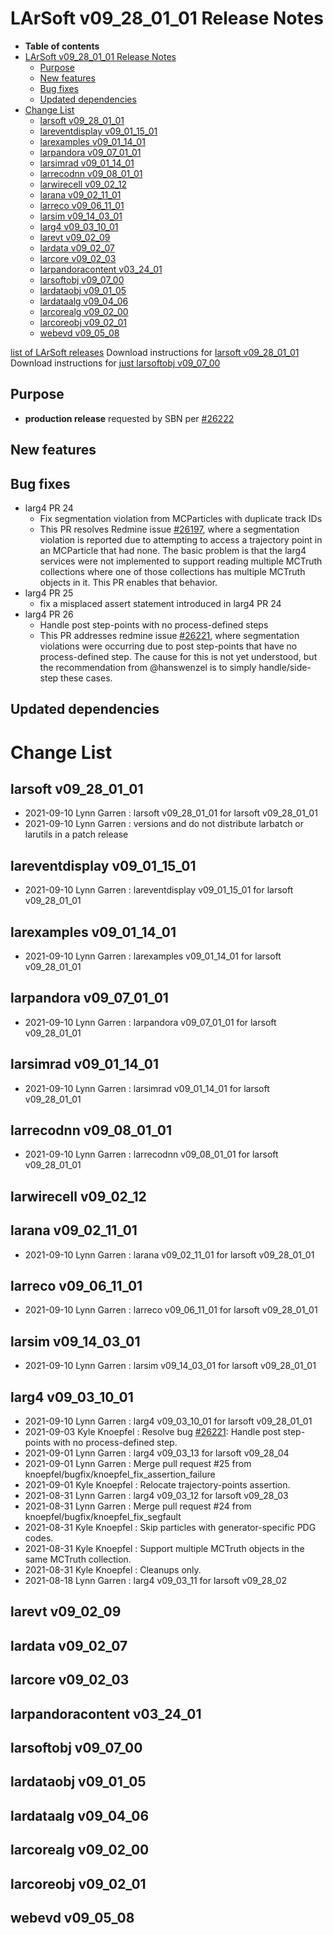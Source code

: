 LArSoft v09_28_01_01 Release Notes
=============================================================================

-   **Table of contents**
-   [LArSoft v09_28_01_01 Release Notes](#LArSoft-v09_28_01_01-Release-Notes)
    -   [Purpose](#Purpose)
    -   [New features](#New-features)
    -   [Bug fixes](#Bug-fixes)
    -   [Updated dependencies](#Updated-dependencies)
-   [Change List](#Change-List)
    -   [larsoft v09_28_01_01](#larsoft-v09_28_01_01)
    -   [lareventdisplay v09_01_15_01](#lareventdisplay-v09_01_15_01)
    -   [larexamples v09_01_14_01](#larexamples-v09_01_14_01)
    -   [larpandora v09_07_01_01](#larpandora-v09_07_01_01)
    -   [larsimrad v09_01_14_01](#larsimrad-v09_01_14_01)
    -   [larrecodnn v09_08_01_01](#larrecodnn-v09_08_01_01)
    -   [larwirecell v09_02_12](#larwirecell-v09_02_12)
    -   [larana v09_02_11_01](#larana-v09_02_11_01)
    -   [larreco v09_06_11_01](#larreco-v09_06_11_01)
    -   [larsim v09_14_03_01](#larsim-v09_14_03_01)
    -   [larg4 v09_03_10_01](#larg4-v09_03_10_01)
    -   [larevt v09_02_09](#larevt-v09_02_09)
    -   [lardata v09_02_07](#lardata-v09_02_07)
    -   [larcore v09_02_03](#larcore-v09_02_03)
    -   [larpandoracontent v03_24_01](#larpandoracontent-v03_24_01)
    -   [larsoftobj v09_07_00](#larsoftobj-v09_07_00)
    -   [lardataobj v09_01_05](#lardataobj-v09_01_05)
    -   [lardataalg v09_04_06](#lardataalg-v09_04_06)
    -   [larcorealg v09_02_00](#larcorealg-v09_02_00)
    -   [larcoreobj v09_02_01](#larcoreobj-v09_02_01)
    -   [webevd v09_05_08](#webevd-v09_05_08)

[list of LArSoft releases](LArSoft_release_list)
Download instructions for [larsoft v09_28_01_01](http://scisoft.fnal.gov/scisoft/bundles/larsoft/v09_28_01_01/larsoft-v09_28_01_01.html)
Download instructions for [just larsoftobj v09_07_00](http://scisoft.fnal.gov/scisoft/bundles/larsoftobj/v09_07_00/larsoftobj-v09_07_00.html)

Purpose
--------------------

-   **production release** requested by SBN per [\#26222](/redmine/issues/26222 "Support: New patch release for v09_28_01 LArSoft (Closed)")

New features
------------------------------

Bug fixes
------------------------

-   larg4 PR 24
    -   Fix segmentation violation from MCParticles with duplicate track IDs
    -   This PR resolves Redmine issue [\#26197](/redmine/issues/26197 "Bug: MCParticles have non-unique TrackIDs and SegFault when trying to access Trajectory information  (Closed)"), where a segmentation violation is reported due to attempting to access a trajectory point in an MCParticle that had none. The basic problem is that the larg4 services were not implemented to support reading multiple MCTruth collections where one of those collections has multiple MCTruth objects in it. This PR enables that behavior.
-   larg4 PR 25
    -   fix a misplaced assert statement introduced in larg4 PR 24
-   larg4 PR 26
    -   Handle post step-points with no process-defined steps
    -   This PR addresses redmine issue [\#26221](/redmine/issues/26221 "Bug: LArG4 Seg fault in SBND: can't access process information? (Closed)"), where segmentation violations were occurring due to post step-points that have no process-defined step. The cause for this is not yet understood, but the recommendation from @hanswenzel is to simply handle/side-step these cases.

Updated dependencies
----------------------------------------------

Change List
============================

larsoft v09_28_01_01
-------------------------------------------------

-   2021-09-10 Lynn Garren : larsoft v09_28_01_01 for larsoft v09_28_01_01
-   2021-09-10 Lynn Garren : versions and do not distribute larbatch or larutils in a patch release

lareventdisplay v09_01_15_01
-----------------------------------------------------------------

-   2021-09-10 Lynn Garren : lareventdisplay v09_01_15_01 for larsoft v09_28_01_01

larexamples v09_01_14_01
---------------------------------------------------------

-   2021-09-10 Lynn Garren : larexamples v09_01_14_01 for larsoft v09_28_01_01

larpandora v09_07_01_01
-------------------------------------------------------

-   2021-09-10 Lynn Garren : larpandora v09_07_01_01 for larsoft v09_28_01_01

larsimrad v09_01_14_01
-----------------------------------------------------

-   2021-09-10 Lynn Garren : larsimrad v09_01_14_01 for larsoft v09_28_01_01

larrecodnn v09_08_01_01
-------------------------------------------------------

-   2021-09-10 Lynn Garren : larrecodnn v09_08_01_01 for larsoft v09_28_01_01

larwirecell v09_02_12
--------------------------------------------------

larana v09_02_11_01
-----------------------------------------------

-   2021-09-10 Lynn Garren : larana v09_02_11_01 for larsoft v09_28_01_01

larreco v09_06_11_01
-------------------------------------------------

-   2021-09-10 Lynn Garren : larreco v09_06_11_01 for larsoft v09_28_01_01

larsim v09_14_03_01
-----------------------------------------------

-   2021-09-10 Lynn Garren : larsim v09_14_03_01 for larsoft v09_28_01_01

larg4 v09_03_10_01
---------------------------------------------

-   2021-09-10 Lynn Garren : larg4 v09_03_10_01 for larsoft v09_28_01_01
-   2021-09-03 Kyle Knoepfel : Resolve bug [\#26221](/redmine/issues/26221 "Bug: LArG4 Seg fault in SBND: can't access process information? (Closed)"): Handle post step-points with no process-defined step.
-   2021-09-01 Lynn Garren : larg4 v09_03_13 for larsoft v09_28_04
-   2021-09-01 Lynn Garren : Merge pull request \#25 from knoepfel/bugfix/knoepfel_fix_assertion_failure
-   2021-09-01 Kyle Knoepfel : Relocate trajectory-points assertion.
-   2021-08-31 Lynn Garren : larg4 v09_03_12 for larsoft v09_28_03
-   2021-08-31 Lynn Garren : Merge pull request \#24 from knoepfel/bugfix/knoepfel_fix_segfault
-   2021-08-31 Kyle Knoepfel : Skip particles with generator-specific PDG codes.
-   2021-08-31 Kyle Knoepfel : Support multiple MCTruth objects in the same MCTruth collection.
-   2021-08-31 Kyle Knoepfel : Cleanups only.
-   2021-08-18 Lynn Garren : larg4 v09_03_11 for larsoft v09_28_02

larevt v09_02_09
----------------------------------------

lardata v09_02_07
------------------------------------------

larcore v09_02_03
------------------------------------------

larpandoracontent v03_24_01
--------------------------------------------------------------

larsoftobj v09_07_00
------------------------------------------------

lardataobj v09_01_05
------------------------------------------------

lardataalg v09_04_06
------------------------------------------------

larcorealg v09_02_00
------------------------------------------------

larcoreobj v09_02_01
------------------------------------------------

webevd v09_05_08
----------------------------------------

